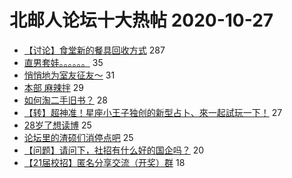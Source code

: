 # 北邮人论坛十大热帖 2020-10-27

- [【讨论】食堂新的餐具回收方式](https://bbs.byr.cn/article/Talking/6235910) 287
- [直男套娃。。。。。。](https://bbs.byr.cn/article/Picture/3268580) 35
- [悄悄地为室友征友～](https://bbs.byr.cn/article/Feeling/3158079) 31
- [本部 麻辣拌](https://bbs.byr.cn/article/Food/508580) 29
- [如何淘二手旧书？](https://bbs.byr.cn/article/Reading/55853) 28
- [【转】超神准！星座小王子独创的新型占卜、來一起試玩一下！](https://bbs.byr.cn/article/Constellations/326533) 27
- [28岁了想读博](https://bbs.byr.cn/article/AimGraduate/1198948) 25
- [论坛里的渣硕们消停点吧](https://bbs.byr.cn/article/Job/2107629) 25
- [【问题】请问下，社招有什么好的国企吗？](https://bbs.byr.cn/article/WorkLife/1154989) 20
- [【21届校招】匿名分享交流（开奖）群](https://bbs.byr.cn/article/Friends/1974886) 18


